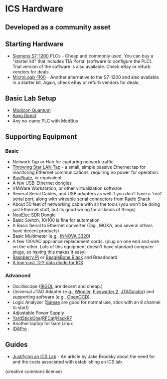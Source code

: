 # ICS Hardware
## Developed as a community asset

## Starting Hardware
* [Siemens S7-1200](http://w3.siemens.com/mcms/programmable-logic-controller/en/basic-controller/s7-1200/pages/default.aspx) PLCs - Cheap and commonly used. You can buy a "starter kit" that includes TIA Portal (software to configure the PLC). Trial version of the software is also available. Check eBay or refurb vendors for deals.
* [MicroLogix 1100](http://ab.rockwellautomation.com/Programmable-Controllers/MicroLogix-1100) - Another alternative to the S7-1200 and also available in a starter kit. Again, check eBay or refurb vendors for deals.

## Basic Lab Setup
* [Modicon Quantum](http://www.schneider-electric.com/en/product-range/538-modicon-quantum/)
* [Koyo Direct](http://www.automationdirect.com/adc/Overview/Catalog/Programmable_Controllers/DirectLogic_Series_PLCs_(Micro_to_Small,_Brick_-a-_Modular))
* Any no-name PLC with ModBus

## Supporting Equipment

### Basic
* Network Tap or Hub for capturing network traffic
* [Throwing Star LAN Tap](https://greatscottgadgets.com/throwingstar/) - a small, simple passive Ethernet tap for monitoring Ethernet communications, requiring no power for operation.
* [BusPirate](http://dangerousprototypes.com/docs/Bus_Pirate), or equivalent
* A few USB-Ethernet dongles
* VMWare Workstation, or other virtualization software
* Several Serial Cables, and USB adapters as well if you don't have a 'real' serial port, along with wireable serial connectors from Radio Shack
* About 50 feet of networking cable with all the tools (you won't be doing
just Ethernet stuff, but its good wiring for all kinds of things)
* [NooElec SDR](http://www.nooelec.com/store/sdr.html) Dongle
* Basic Switch, 10/100 is fine for automation
* A Basic Serial to Ethernet converter (Digi, MOXA, and several others have decent products)
* Basic Multimeter (e.g., [INNOVA 3320](http://www.amazon.com/INNOVA-3320-Auto-Ranging-Digital-Multimeter/dp/B000EVYGZA))
* A few 120VAC appliance replacement cords. (plug on one end and wire on the other. Lots of this equipment doesn't have standard
computer plugs, so having this makes it easy)
* [Raspberry Pi](https://www.raspberrypi.org/products/) or [BeagleBone Black](https://www.sparkfun.com/products/12857) and Breadboard
* [A low-cost, DIY data diode for ICS](https://github.com/wavestone-cdt/dyode)

### Advanced
* Oscilliscope ([RIGOL](http://www.rigolna.com) are decent and cheap.)
* Universal JTAG Adapter (e.g., [Wiggler](http://www.diygadget.com/universal-jtag-adapter-v2-wiggler-and-xilinx-platform-cable-compatible-debrick-routers-modems-and-more.html), [Flyswatter 2](http://www.tincantools.com/JTAG/Flyswatter2.html), [JTAGulator](http://www.grandideastudio.com/portfolio/jtagulator/)) and supporting software (e.g., [OpenOCD](http://openocd.org)).
* Logic Analyzer ([Saleae](https://www.saleae.com) are good for normal use, stick with an 8 channel
to start)
* Adjustable Power Supply
* [YardStickOne](https://greatscottgadgets.com/yardstickone/)/[RFCat](http://int3.cc/products/rfcat)/[HackRF](https://greatscottgadgets.com/hackrf/)
* Another laptop for bare Linux
* [IDAPro](https://www.hex-rays.com/products/ida/)

## Guides 

* [Justifying an ICS Lab](http://scadamag.infracritical.com/index.php/2018/12/03/justifying-an-ics-lab/) - An article by Jake Brodsky about the need for and the costs associated with establishing an ICS lab


(creative commons license)
